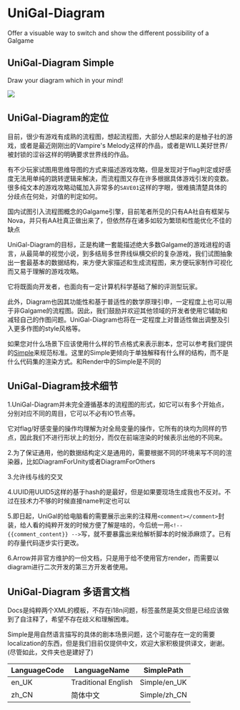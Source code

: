 # UniGal-Diagram
Offer a visuable way to switch and show the different possibility of a Galgame

## UniGal-Diagram Simple

Draw your diagram which in your mind!

![](https://raw.githubusercontent.com/Uni-Gal/UniGal-Render/bc571f5faf44f0305bd190c82af16535987473c1/Simple/Simple_HelloWorld/Diagram_simple_SVG.svg)

## UniGal-Diagram的定位

目前，很少有游戏有成熟的流程图，想起流程图，大部分人想起来的是柚子社的游戏，或者是最近刚刚出的Vampire's Melody这样的作品，或者是WILL美好世界/被封锁的涩谷这样的明确要求世界线的作品。

有不少玩家试图用思维导图的方式来描述游戏攻略，但是发现对于flag判定或好感度无法用单纯的跳转逻辑来解决，而流程图又存在许多根据具体游戏引发的变数。很多纯文本的游戏攻略动辄加入非常多的```SAVE01```这样的字眼，很难搞清楚具体的分歧点在何处，对值的判定如何。

国内试图引入流程图概念的Galgame引擎，目前笔者所见的只有AA社自有框架与Nova，并只有AA社真正做出来了，但依然存在诸多如较为繁琐和性能优化不佳的缺点

UniGal-Diagram的目标，正是构建一套能描述绝大多数Galgame的游戏进程的语言，从最简单的视觉小说，到多结局多世界线纵横交织的复杂游戏，我们试图抽象出一套最基本的数据结构，来方便大家描述和生成流程图，来方便玩家制作可视化而又易于理解的游戏攻略。

它将既面向开发者，也面向有一定计算机科学基础了解的评测型玩家。

此外，Diagram也因其功能性和基于普适性的数学原理引申，一定程度上也可以用于非Galgame的流程图。因此，我们鼓励并欢迎其他领域的开发者使用它辅助和减轻自己的作图问题。UniGal-Diagram也将在一定程度上对普适性做出调整及引入更多作图的style风格等。

如果您对什么场景下应该使用什么样的节点格式来表示剧本，您可以参考我们提供的[Simple](../Simple/zh_CN/README.md)来规范标准。这里的Simple更倾向于单独解释有什么样的结构，而不是什么代码集的渲染方式。和Render中的Simple是不同的

## UniGal-Diagram技术细节

1.UniGal-Diagram并未完全遵循基本的流程图的形式，如它可以有多个开始点，分别对应不同的周目，它可以不必有IO节点等。

它对flag/好感变量的操作均理解为对全局变量的操作，它所有的块均为同样的节点，因此我们不进行形状上的划分，而仅在前端渲染的时候表示出他的不同来。

2.为了保证通用，他的数据结构定义是通用的，需要根据不同的环境来写不同的渲染器，比如DiagramForUnity或者DiagramForOthers

3.允许线与线的交叉

4.UUID用UUID5这样的基于hash的是最好，但是如果要现场生成我也不反对。不过在技术力不够的时候直接name判定也可以

5.即日起，UniGal的给电脑看的需要展示出来的注释用```<comment></comment>```封装，给人看的纯粹开发的时候方便了解是啥的，今后统一用```<!-- {{comment_content}} -->```写，就不要暴露出来给解析脚本的时候添麻烦了。已有的存量代码逐步实行更改。

6.Arrow并非官方维护的一份文档，只是用于给不使用官方render，而需要以diagram进行二次开发的第三方开发者使用。

## UniGal-Diagram 多语言文档

Docs是纯粹两个XML的模板，不存在i18n问题，标签虽然是英文但是已经应该做到了自注释了，希望不存在歧义和理解困难。

Simple是用自然语言描写的具体的剧本场景问题，这个可能存在一定的需要localization的东西，但是我们目前仅提供中文，欢迎大家积极提供译文，谢谢。(尽管如此，文件夹也是建好了)

| LanguageCode | LanguageName        | SimplePath   |
| ------------ | ------------------- | ------------ |
| en_UK        | Traditional English | Simple/en_UK |
| zh_CN        | 简体中文            | Simple/zh_CN |

